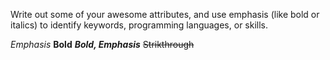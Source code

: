 Write out some of your awesome attributes, and use emphasis (like bold or italics) to identify keywords, programming languages, or skills.

*Emphasis*
**Bold**
***Bold, Emphasis***
~~Strikthrough~~
